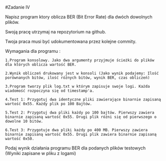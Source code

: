 #Zadanie IV

Napisz program ktory oblicza BER (Bit Error Rate) dla dwóch dowolnych plików.

Swoją pracę utrzymaj na repozytorium na github.

Twoja praca musi być udokumentowana przez kolejne commity.

Wymagania dla programu :

    1.Program konsolowy. Jako dwa argumenty przyjmuje ścieżki do plików dla których oblicza wartość BER.

    2.Wynik obliczeń drukowany jest w konsoli (Jako wynik podajemy: Ilość porównanych bitów, ilość różnych bitów, wynik BER, czas obliczeń)

    3.Program tworzy plik log.txt w którym zapisuje swoje logi. Każda wiadomość rozpoczyna się od timestamp'a.

    4.Test 1: Przygotuj dwa identyczne pliki zawierające binarnie zapisaną wartość 0x55. Każdy plik po 100 Bajtów.

    5.Test 2: Przygotuj dwa pliki każdy po 100 bajtów. Pierwszy zawiera binarnie zapisaną wartość 0x55. Drugi plik różni się od pierwszego o dowolne 10 bitów.

    6.Test 3: Przygotuje dwa pliki każdy po 400 MB. Pierwszy zawiera binarnie zapisaną wartość 0x55. Drugi plik zawiera binarnie zapisaną wartość 0x50.

Podaj wynik działania programu BER dla podanych plików testowych (Wyniki zapisane w pliku z logami)
